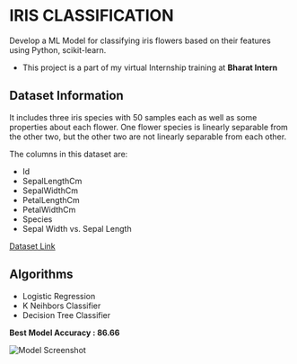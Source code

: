 # IRIS CLASSIFICATION 
 Develop a ML Model for classifying iris flowers based on their features using Python, scikit-learn. 

* This project is a part of my virtual Internship training at **Bharat Intern**

## Dataset Information
It includes three iris species with 50 samples each as well as some properties about each flower. One flower species is linearly separable from the other two, but the other two are not linearly separable from each other.

The columns in this dataset are:
* Id
* SepalLengthCm
* SepalWidthCm
* PetalLengthCm
* PetalWidthCm
* Species
* Sepal Width vs. Sepal Length

[Dataset Link](https://www.kaggle.com/datasets/sachgarg/iris-classification)

## Algorithms
* Logistic Regression
* K Neihbors Classifier
* Decision Tree Classifier

**Best Model Accuracy : 86.66**

![Model Screenshot](https://drive.google.com/uc?id=1Vm1CDJ3WzDzTztwzh7yi05INd3tI9rQo)

